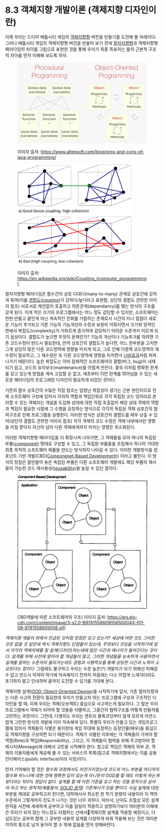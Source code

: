 # 8.3 객체지향 개발이론 (객제지향 디자인이란)

이제 우리는 드디어 배틀시티 게임의 [객체지향형](https://app.gitbook.com/s/nDUP8xZ7pbezrK2wo5dX/paradigm/4.4-object-oriented) 버전을 만들기를 도전해 볼 차례이다. 그러나 배틀시티 게임의 객체지향형 버전을 만들어 보기 전에 [절차지향형](https://app.gitbook.com/s/nDUP8xZ7pbezrK2wo5dX/paradigm/4.2-procedural)과 객체지향형 패러다임의 차이를 그림으로 표현한 것을 통해 우리가 최종 목표하는 둘의 근본적 구조적 차이를 먼저 이해해 보도록 하자.&#x20;

<figure><img src="../.gitbook/assets/image (6).png" alt="" width="563"><figcaption><p>이미지 출처: <a href="https://www.altexsoft.com/blog/pros-and-cons-of-java-programming/">https://www.altexsoft.com/blog/pros-and-cons-of-java-programming/</a></p></figcaption></figure>

<figure><img src="../.gitbook/assets/image (1).png" alt="" width="375"><figcaption><p>이미지 출처: <a href="https://en.wikipedia.org/wiki/Coupling_(computer_programming)">https://en.wikipedia.org/wiki/Coupling_(computer_programming)</a></p></figcaption></figure>

절차지향형 패러다임은 함수간의 상호 다대다(many-to-many) 관계로 상호간에  강하게 묶여(이를 [겹합도(couping)](https://en.wikipedia.org/wiki/Coupling_\(computer_programming\))가 강하다/높다라고 표현함, 상단의 결합도 관련한 이미지 참조) 서로서로 제안없이 호출하고 의존관계(dependancy)를 맺는 방식의 구조를 갖게 된다. 이게 작은 크기의 프로그램에서는 어느 정도 감당할 수 있지만, 소프트웨어는 한번 만들고 끝인게 아닌 계속적인 진화를 거듭하는 존재로서 시간이 지나 점점더 새로운 기능이 추가되고 기존 기능의 기능개선의 수정과 보완이 이뤄지면서 크기와 양적인 면에서 복잡도(complexity)가 가파르게 증가하여 감당하기 어려운 수준까지 이르게 되기 쉽상이다. 결합도가 높으면 무엇이 문제인가? 기능의 개선이나 기능추가를 하려면 기존 코드수정이 반드시 필요한데, 만약 상호간의 결합도가 높다면, 어느 한부분을 고치면 그게 상당히 많은 다른 코드영역에 영향을 미치게 되고, 그로 인해 다른쪽 코드영역의 재수정이 필요하고, 그 재수정은 또 다른 코드영역에 영향을 미치면서 [나비효과](https://en.wikipedia.org/wiki/Butterfly_effect)처럼 퍼져나가기 때문이다. 높은 복잡도는 이미 잠재적인 소프트웨어의 결함(버그, bug)이 내재되기 쉽고, 코드의 유지보수(maintenance)를 어렵게 만든다. 결국 이처럼 명확한 한계를 갖고 있는게 방법을 계속 고집할 순 없고, 애초부터 이런 한계를 뛰어넘을 수 있는 새로운 패러다임의 프로그래밍 디자인이 필요하게 되었던 것이다.

기존의 함수 상호간의 수많은 직접 참조는 엄청난 복잡성이 생기는 근본 원인이므로 전체 소프트웨어 구성에 있어서 각자의 역할과 책임단위로 각각 독립된 코드 덩어리로 분리할 수 있는 객체라는 개념을 도입해 상대에 대한 직접 호출없이 해당 상대 객체의 역할과 책임이 필요한 시점에 그 수행을 요청하는 방식으로 각각의 독립된 객체 상호간의 협력구조로 전체 프로그램을 실행한다. 이러한 방식은 상호간의 결합도를 매우 낮출 수 있어(상단의 결합도 관련한 이미지 참조) 각각 객체의 코드 수정은 객체 내부에서만 영향을 미칠 뿐이지 자신의 넘어 다른 객체에게까지 미치는 영향은 최소화된다.&#x20;

이러한 객체지향형 패러다임을 더 확장시켜 나아가면, 그 객체들을 모아 하나의 독립된 부품([component](https://en.wikipedia.org/wiki/Software_component)) 형태로 구성할 수 있고,  그 독립된 부품들을 조립해서 하나의 거대한 최종 목적의 소프트웨어 제품을 만드는 방식까지 나아갈 수 있다. 이러한 개발방식을 컴포넌트 기반 개발(CBD([Componenet-Based Development](https://ko.wikipedia.org/wiki/%EC%BB%B4%ED%8F%AC%EB%84%8C%ED%8A%B8_%EA%B8%B0%EB%B0%98_%EC%86%8C%ED%94%84%ED%8A%B8%EC%9B%A8%EC%96%B4_%EA%B3%B5%ED%95%99))) 이라고 불린다. 이 방식의 장점은 잘만들어 놓은 독립된 부품은 다른 소프트웨어 개발에도 해당 부품의 재사용이 가능한 코드 재사용성([reusability](https://en.wikipedia.org/wiki/Reusability))을 높일 수 있단 점이다.&#x20;

<figure><img src="../.gitbook/assets/image.png" alt=""><figcaption><p>CBD개발에 따른 소프트웨어의 구조( 이미지 출처:  <a href="https://ars.els-cdn.com/content/image/3-s2.0-B978155860900650004X-f01-08-9781558609006.gif">https://ars.els-cdn.com/content/image/3-s2.0-B978155860900650004X-f01-08-9781558609006.gif</a>)</p></figcaption></figure>

_객체지향 개발이 위에서 언급된 것처럼 장점만 갖고 있는가? 세상에 어떤 것도 그러한 것은 없을 것 같은데 역시 객체지향도 단점들이 있는데, 무엇보다 코딩을 시작하기에 앞서 각각의 객체자체를 잘 설계(디자인)하는데에 많은 시간과 에너지가 들어간다는 것이다. 설계를 위해 사전에 알아야 할 개념들이 많고, 그러한 개념들을 능숙하게 사용하면서 설계를 잘하는 수준까지 올라가는데도 경험과 시행착오를 통해 상당한 시간과 노력이 소요된다는 점이다._ 그럼에도 불구하고 우리는 수준 높은(?) 개발자가 되기 위해선 피해갈 수 없고 반드시 익혀야 하기에 익숙해지기 전까지 처음에는 다소 어렵게 느껴지더라도 포기하지 말고 인내하며 끝까지 도전할 수 있기를 기대해 본다.

객체지향 설계([OOD: Object-Oriented Design](https://simple.wikipedia.org/wiki/Object-oriented_design))를 시작하기에 앞서, 기존 절차지향과는 다른 사고의 전환이 필요한데 우리가 만들고자 하는 프로그램에 구성과 구조적인 디자인을 할 때, 이제 우리는 객체(오브젝트) 중심으로 사고하는게 필요하다. 그 말은 우리 프로그램에서 객체가 되어야 할 것들을 식별하고, 그들간의 협력구조를 어떻게 만들까를 고민하는 과정이다. 그런데, 다행히도 우리는 엔트리 블록코딩부터 알게 모르게 자연스럽게 그런한 방식의 개발에 이미 익숙해져 있다. 특별히 우리가 만들고 있는 게임프로그램에 있어서 객체들의 식별은 용이한데 게임 무대에 등장하는 등장인물(배우)들 중심으로 객체지향을 구성하면 되기 때문이다. 객체가 식별된 이후에는 각 객체들이 가져야 할 역할(Role)과 책임(Responsibility), 그리고, 각 객체들이 협력을 위해 주고받아야 할 메시지(Message)에 대해서 고민을 시작해야 한다. 참고로 책임은 객체의 외부 곧, 객체의 이용자들에게 제공해 줄 수 있는 서비스의 목록(참고로 객체지향에서는 이를 공용 인터페이스(public interface)이라 지칭)이다.

먼저 기억해야 할 것은 _함수화 과정에서도 마찬가지였는데 코드의 어느 부분을 어디까지 함수화 하느냐에 대한 것에 명확한 답이 있는게 아니듯이 OOD를 할 때도 이렇게 하는게 맞다라는 100% 정답이 없다. 설계를 할 때 이런 기준을 갖고 하는 것을 원칙으로 삼아라 라고 하는 원칙적(예를들어,_ [_SOLID 원칙_](https://ko.wikipedia.org/wiki/SOLID_\(%EA%B0%9D%EC%B2%B4_%EC%A7%80%ED%96%A5_%EC%84%A4%EA%B3%84\))_) 기준제시가 있을 뿐이다._ 사실 설계에 대한 부분을 제대로 공부하고자 한다면, 대학에서서 최소한 한 학기 분량의 내용이라 이 책의 수준에서 그렇게까지 진도가 나가는 것은 너무 과하다. 따라서, 난이도 조절상 모든 설계원칙을 사전에 세세하게 공부하고 이를 일일이 적용하고 설명하기보다 여러분의 이해에 큰 무리가 되지 않는 어느정도 타협하는 선에서객체지향 설계를 적용할 예정이고, 더 심도있는 공부와 함께 그 공부한 내용의 설계를 다양하게 바꿔 적용해 보는 것은 여러분 각자의 몫으로 남겨 놓아야 할 수 밖에 없음을 먼저 양해바란다.



